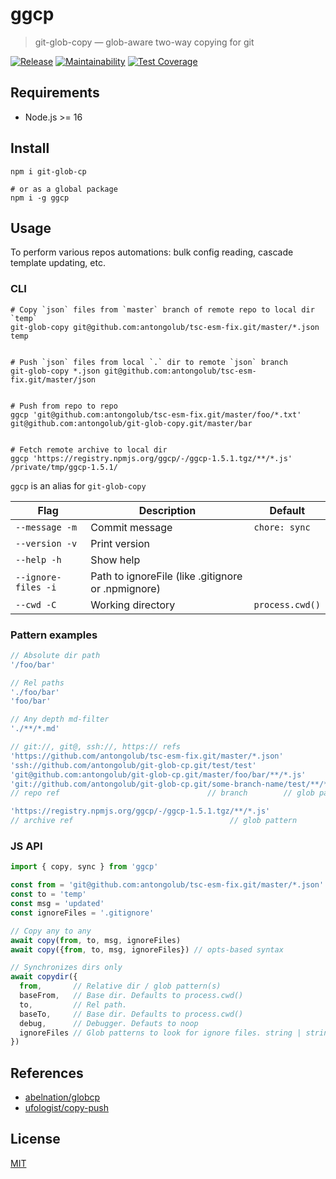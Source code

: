 # ggcp

> git-glob-copy — glob-aware two-way copying for git

[![Release](https://github.com/antongolub/git-glob-cp/workflows/CI/badge.svg)](https://github.com/antongolub/git-glob-cp/actions)
[![Maintainability](https://api.codeclimate.com/v1/badges/2995a0e9d2a84bd4191f/maintainability)](https://codeclimate.com/github/antongolub/git-glob-cp/maintainability)
[![Test Coverage](https://api.codeclimate.com/v1/badges/2995a0e9d2a84bd4191f/test_coverage)](https://codeclimate.com/github/antongolub/git-glob-cp/test_coverage)

## Requirements
* Node.js >= 16

## Install
```shell
npm i git-glob-cp

# or as a global package
npm i -g ggcp
```

## Usage
To perform various repos automations: bulk config reading, cascade template updating, etc.

### CLI
```shell
# Copy `json` files from `master` branch of remote repo to local dir `temp`
git-glob-copy git@github.com:antongolub/tsc-esm-fix.git/master/*.json temp


# Push `json` files from local `.` dir to remote `json` branch
git-glob-copy *.json git@github.com:antongolub/tsc-esm-fix.git/master/json


# Push from repo to repo
ggcp 'git@github.com:antongolub/tsc-esm-fix.git/master/foo/*.txt' git@github.com:antongolub/git-glob-copy.git/master/bar


# Fetch remote archive to local dir
ggcp 'https://registry.npmjs.org/ggcp/-/ggcp-1.5.1.tgz/**/*.js' /private/tmp/ggcp-1.5.1/
```
`ggcp` is an alias for `git-glob-copy`

| Flag                | Description                                        | Default         |
|---------------------|----------------------------------------------------|-----------------|
| `--message -m`      | Commit message                                     | `chore: sync`   |
| `--version -v`      | Print version                                      |                 |
| `--help -h`         | Show help                                          |                 |
| `--ignore-files -i` | Path to ignoreFile (like .gitignore or .npmignore) |                 |
| `--cwd -C`          | Working directory                                  | `process.cwd()` |

### Pattern examples
```js
// Absolute dir path
'/foo/bar'

// Rel paths
'./foo/bar'
'foo/bar'

// Any depth md-filter
'./**/*.md'

// git://, git@, ssh://, https:// refs
'https://github.com/antongolub/tsc-esm-fix.git/master/*.json'
'ssh://github.com/antongolub/git-glob-cp.git/test/test'
'git@github.com:antongolub/git-glob-cp.git/master/foo/bar/**/*.js'
'git://github.com/antongolub/git-glob-cp.git/some-branch-name/test/**/*.js'
// repo ref                                 // branch        // glob pattern

'https://registry.npmjs.org/ggcp/-/ggcp-1.5.1.tgz/**/*.js'
// archive ref                                   // glob pattern
```

### JS API
```js
import { copy, sync } from 'ggcp'

const from = 'git@github.com:antongolub/tsc-esm-fix.git/master/*.json'
const to = 'temp'
const msg = 'updated'
const ignoreFiles = '.gitignore'

// Copy any to any
await copy(from, to, msg, ignoreFiles)
await copy({from, to, msg, ignoreFiles}) // opts-based syntax

// Synchronizes dirs only
await copydir({
  from,       // Relative dir / glob pattern(s)
  baseFrom,   // Base dir. Defaults to process.cwd()
  to,         // Rel path.
  baseTo,     // Base dir. Defaults to process.cwd()
  debug,      // Debugger. Defauts to noop
  ignoreFiles // Glob patterns to look for ignore files. string | string[]
})
```

## References
* [abelnation/globcp](https://github.com/abelnation/globcp#readme)
* [ufologist/copy-push](https://github.com/ufologist/copy-push#readme)

## License
[MIT](./LICENSE)

